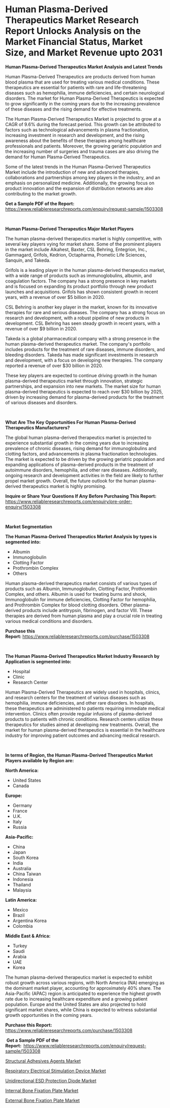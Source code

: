 <p><h1>Human Plasma-Derived Therapeutics Market Research Report Unlocks Analysis on the Market Financial Status, Market Size, and Market Revenue upto 2031</h1></p><p><strong>Human Plasma-Derived Therapeutics Market Analysis and Latest Trends</strong></p>
<p><p>Human Plasma-Derived Therapeutics are products derived from human blood plasma that are used for treating various medical conditions. These therapeutics are essential for patients with rare and life-threatening diseases such as hemophilia, immune deficiencies, and certain neurological disorders. The market for Human Plasma-Derived Therapeutics is expected to grow significantly in the coming years due to the increasing prevalence of these diseases and the rising demand for effective treatments.</p><p>The Human Plasma-Derived Therapeutics Market is projected to grow at a CAGR of 9.6% during the forecast period. This growth can be attributed to factors such as technological advancements in plasma fractionation, increasing investment in research and development, and the rising awareness about the benefits of these therapies among healthcare professionals and patients. Moreover, the growing geriatric population and the increasing number of surgeries and trauma cases are also driving the demand for Human Plasma-Derived Therapeutics.</p><p>Some of the latest trends in the Human Plasma-Derived Therapeutics Market include the introduction of new and advanced therapies, collaborations and partnerships among key players in the industry, and an emphasis on personalized medicine. Additionally, the growing focus on product innovation and the expansion of distribution networks are also contributing to the market growth.</p></p>
<p><strong>Get a Sample PDF of the Report:&nbsp;</strong> <a href="https://www.reliableresearchreports.com/enquiry/request-sample/1503308">https://www.reliableresearchreports.com/enquiry/request-sample/1503308</a></p>
<p>&nbsp;</p>
<p><strong>Human Plasma-Derived Therapeutics Major Market Players</strong></p>
<p><p>The human plasma-derived therapeutics market is highly competitive, with several key players vying for market share. Some of the prominent players in the market include Alkahest, Baxter, CSL Behring, Entegrion, Inc., Gammagard, Grifols, Kedrion, Octapharma, Prometic Life Sciences, Sanquin, and Takeda.</p><p>Grifols is a leading player in the human plasma-derived therapeutics market, with a wide range of products such as immunoglobulins, albumin, and coagulation factors. The company has a strong presence in key markets and is focused on expanding its product portfolio through new product launches and acquisitions. Grifols has shown consistent growth in recent years, with a revenue of over $5 billion in 2020.</p><p>CSL Behring is another key player in the market, known for its innovative therapies for rare and serious diseases. The company has a strong focus on research and development, with a robust pipeline of new products in development. CSL Behring has seen steady growth in recent years, with a revenue of over $9 billion in 2020.</p><p>Takeda is a global pharmaceutical company with a strong presence in the human plasma-derived therapeutics market. The company's portfolio includes products for the treatment of rare diseases, immune disorders, and bleeding disorders. Takeda has made significant investments in research and development, with a focus on developing new therapies. The company reported a revenue of over $30 billion in 2020.</p><p>These key players are expected to continue driving growth in the human plasma-derived therapeutics market through innovation, strategic partnerships, and expansion into new markets. The market size for human plasma-derived therapeutics is expected to reach over $30 billion by 2025, driven by increasing demand for plasma-derived products for the treatment of various diseases and disorders.</p></p>
<p>&nbsp;</p>
<p><strong>What Are The Key Opportunities For Human Plasma-Derived Therapeutics Manufacturers?</strong></p>
<p><p>The global human plasma-derived therapeutics market is projected to experience substantial growth in the coming years due to increasing prevalence of chronic diseases, rising demand for immunoglobulins and clotting factors, and advancements in plasma fractionation technologies. The market is expected to be driven by the growing geriatric population and expanding applications of plasma-derived products in the treatment of autoimmune disorders, hemophilia, and other rare diseases. Additionally, ongoing research and development activities in the field are likely to further propel market growth. Overall, the future outlook for the human plasma-derived therapeutics market is highly promising.</p></p>
<p><strong>Inquire or Share Your Questions If Any Before Purchasing This Report:</strong> <a href="https://www.reliableresearchreports.com/enquiry/pre-order-enquiry/1503308">https://www.reliableresearchreports.com/enquiry/pre-order-enquiry/1503308</a></p>
<p>&nbsp;</p>
<p><strong>Market Segmentation</strong></p>
<p><strong>The Human Plasma-Derived Therapeutics Market Analysis by types is segmented into:</strong></p>
<p><ul><li>Albumin</li><li>Immunoglobulin</li><li>Clotting Factor</li><li>Prothrombin Complex</li><li>Others</li></ul></p>
<p><p>Human plasma-derived therapeutics market consists of various types of products such as Albumin, Immunoglobulin, Clotting Factor, Prothrombin Complex, and others. Albumin is used for treating burns and shock, Immunoglobulin for immune deficiencies, Clotting Factor for hemophilia, and Prothrombin Complex for blood clotting disorders. Other plasma-derived products include antitrypsin, fibrinogen, and factor VIII. These therapies are derived from human plasma and play a crucial role in treating various medical conditions and disorders.</p></p>
<p><strong>Purchase this Report:&nbsp;</strong><a href="https://www.reliableresearchreports.com/purchase/1503308">https://www.reliableresearchreports.com/purchase/1503308</a></p>
<p>&nbsp;</p>
<p><strong>The Human Plasma-Derived Therapeutics Market Industry Research by Application is segmented into:</strong></p>
<p><ul><li>Hospital</li><li>Clinic</li><li>Research Center</li></ul></p>
<p><p>Human Plasma-Derived Therapeutics are widely used in hospitals, clinics, and research centers for the treatment of various diseases such as hemophilia, immune deficiencies, and other rare disorders. In hospitals, these therapeutics are administered to patients requiring immediate medical intervention. Clinics often provide regular infusions of plasma-derived products to patients with chronic conditions. Research centers utilize these therapeutics for studies aimed at developing new treatments. Overall, the market for human plasma-derived therapeutics is essential in the healthcare industry for improving patient outcomes and advancing medical research.</p></p>
<p>&nbsp;</p>
<p><strong>In terms of Region, the Human Plasma-Derived Therapeutics Market Players available by Region are:</strong></p>
<p>
    <p> <strong> North America: </strong>
        <ul>
            <li>United States</li>
            <li>Canada</li>
        </ul>
        </p> 
    <p> <strong> Europe: </strong>
        <ul>
            <li>Germany</li>
            <li>France</li>
            <li>U.K.</li>
            <li>Italy</li>
            <li>Russia</li>
        </ul>
        </p> 
    <p> <strong> Asia-Pacific: </strong>
        <ul>
            <li>China</li>
            <li>Japan</li>
            <li>South Korea</li>
            <li>India</li>
            <li>Australia</li>
            <li>China Taiwan</li>
            <li>Indonesia</li>
            <li>Thailand</li>
            <li>Malaysia</li>
        </ul>
        </p> 
    <p> <strong> Latin America: </strong>
        <ul>
            <li>Mexico</li>
            <li>Brazil</li>
            <li>Argentina Korea</li>
            <li>Colombia</li>
        </ul>
        </p> 
    <p> <strong> Middle East & Africa: </strong>
        <ul>
            <li>Turkey</li>
            <li>Saudi</li>
            <li>Arabia</li>
            <li>UAE</li>
            <li>Korea</li>
        </ul>
    </p>
    </p>
<p><p>The human plasma-derived therapeutics market is expected to exhibit robust growth across various regions, with North America (NA) emerging as the dominant market player, accounting for approximately 40% share. The Asia-Pacific (APAC) region is anticipated to experience the highest growth rate due to increasing healthcare expenditure and a growing patient population. Europe and the United States are also projected to hold significant market shares, while China is expected to witness substantial growth opportunities in the coming years.</p></p>
<p><strong>Purchase this Report: </strong><a href="https://www.reliableresearchreports.com/purchase/1503308">https://www.reliableresearchreports.com/purchase/1503308</a></p>
<p>&nbsp;<strong>Get a Sample PDF of the Report:&nbsp;&nbsp;</strong><a href="https://www.reliableresearchreports.com/enquiry/request-sample/1503308">https://www.reliableresearchreports.com/enquiry/request-sample/1503308</a></p>
<p><strong></strong></p>
<p><p><a href="https://github.com/pizolina/Market-Research-Report-List-3/blob/main/structural-adhesives-agents-market.md">Structural Adhesives Agents Market</a></p><p><a href="https://medium.com/@kejsioni/respiratory-electrical-stimulation-device-market-the-key-to-successful-business-strategy-forecast-6191b928eefc">Respiratory Electrical Stimulation Device Market</a></p><p><a href="https://github.com/tamvrosiya/Market-Research-Report-List-2/blob/main/unidirectional-esd-protection-diode-market.md">Unidirectional ESD Protection Diode Market</a></p><p><a href="https://medium.com/@kyliemorgan1913/analyzing-internal-bone-fixation-plate-market-global-industry-perspective-and-forecast-2024-to-864f29c62f12">Internal Bone Fixation Plate Market</a></p><p><a href="https://medium.com/@kyliemorgan1913/external-bone-fixation-plate-market-analysis-its-cagr-market-segmentation-and-global-industry-2f65aa9a7b96">External Bone Fixation Plate Market</a></p></p>